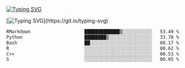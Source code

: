 [![Typing SVG](https://readme-typing-svg.demolab.com?font=Fira+Code&duration=1&pause=1000&center=true&vCenter=true&width=435&lines=Ivy+Streeter)](https://git.io/typing-svg)

[![Typing SVG](https://readme-typing-svg.demolab.com?font=Fira+Code&pause=1000&center=true&width=435&lines=Hello%2C+nice+to+meet+you!;I+am+a+researcher+in+biotech.;I+am+interested+in+bioinformatics.;I+am+self-taught+and+love+learning.;Feel+free+to+reach+out!)](https://git.io/typing-svg)
<!--START_SECTION:waka-->

```txt
RMarkdown                    █████████████▒░░░░░░░░░░░   53.49 %
Python                       ████████▒░░░░░░░░░░░░░░░░   33.78 %
Bash                         ██░░░░░░░░░░░░░░░░░░░░░░░   08.17 %
R                            ░░░░░░░░░░░░░░░░░░░░░░░░░   00.62 %
C++                          ░░░░░░░░░░░░░░░░░░░░░░░░░   00.53 %
S                            ░░░░░░░░░░░░░░░░░░░░░░░░░   00.05 %
```

<!--END_SECTION:waka-->
